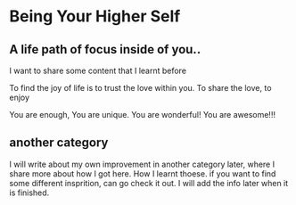 # Being Your Higher Self

## A life path of focus inside of you..

I want to share some content that I learnt before

To find the joy of life is to trust the love within you. 
To share the love, to enjoy

You are enough, You are unique. You are wonderful! You are awesome!!!


## another category
I will write about my own improvement in another category later, where I share more about how I got here.
How I learnt thoese. if you want to find some different insprition, can go check it out. I will add the info later when it is finished.

